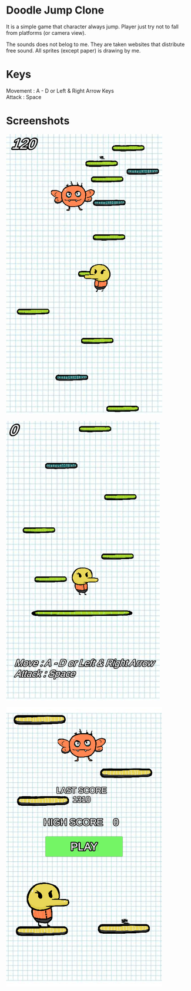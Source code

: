 
# Doodle Jump Clone

It is a simple game that character always jump. Player just try not to fall from platforms (or camera view).

The sounds does not belog to me. They are taken websites that distribute free sound.
All sprites (except paper) is drawing by me.

# Keys
Movement : A - D or Left & Right Arrow Keys  
Attack : Space

# Screenshots

![Alt text](image.png)

![Alt text](image-1.png)

![Alt text](image-2.png)